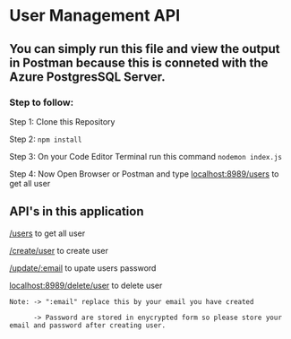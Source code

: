 # User Management API 

## You can simply run this file and view the output in Postman because this is conneted with the Azure PostgresSQL Server.

### Step to follow:

Step 1: Clone this Repository

Step 2: ```npm install``` 

Step 3: On your Code Editor Terminal run this command 
    ```
    nodemon index.js
    ```

Step 4: Now Open Browser or Postman and type [localhost:8989/users](http://localhost:8989/users)  to get all user

## API's in this application

[/users](http://localhost:8989/users)  to get all user

[/create/user](http://localhost:8989/create/user)  to create user

[/update/:email](http://localhost:8989/update/:email)  to upate users password

[localhost:8989/delete/user](http://localhost:8989/delete/user)  to delete user

```Note: -> ":email" replace this by your email you have created```

 ```      -> Password are stored in enycrypted form so please store your email and password after creating user.```
